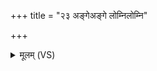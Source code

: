 +++
title = "२३ अङ्गेअङ्गे लोम्निलोम्नि"

+++
<details><summary>मूलम् (VS)</summary>

अङ्गेअ॑ङ्गे॒ लोम्नि॑लोम्नि॒ यस्ते॒ पर्व॑णिपर्वणि। यक्षं॑ त्वच॒स्यं᳡ ते व॒यं क॒श्यप॑स्य वीब॒र्हेण॒ विष्व॑ञ्चं॒ वि वृ॑हामसि ॥
</details>